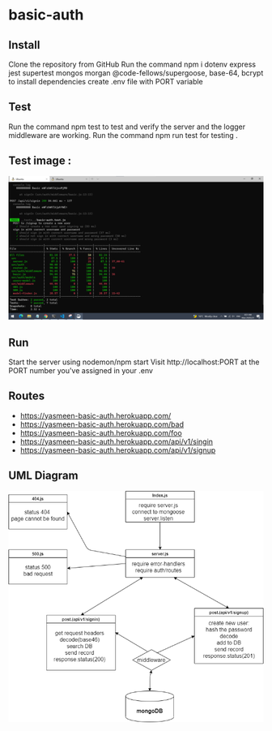 # basic-auth

## Install
Clone the repository from GitHub
Run the command npm i dotenv express jest supertest mongos morgan @code-fellows/supergoose, base-64, bcrypt to install dependencies
create .env file with PORT variable
## Test
Run the command npm test to test and verify the server and the logger middleware  are working.
Run the command npm run test for testing .

## Test image : 
![test](./images/lab07.png)

## Run
Start the server using nodemon/npm start
Visit http://localhost:PORT at the PORT number you've assigned in your .env

## Routes
* https://yasmeen-basic-auth.herokuapp.com/
* https://yasmeen-basic-auth.herokuapp.com/bad
* https://yasmeen-basic-auth.herokuapp.com/foo
* https://yasmeen-basic-auth.herokuapp.com/api/v1/singin
* https://yasmeen-basic-auth.herokuapp.com/api/v1/signup

## UML Diagram

![uml](./images/lab06uml.png)